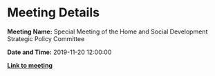 # Meeting Details

**Meeting Name:** Special Meeting of the Home and Social Development Strategic Policy Committee

**Date and Time:** 2019-11-20 12:00:00

**<a href="https://www.limerick.ie/council/whats-on/special-meeting-home-and-social-development-strategic-policy-committee" target="_blank">Link to meeting</a>**
